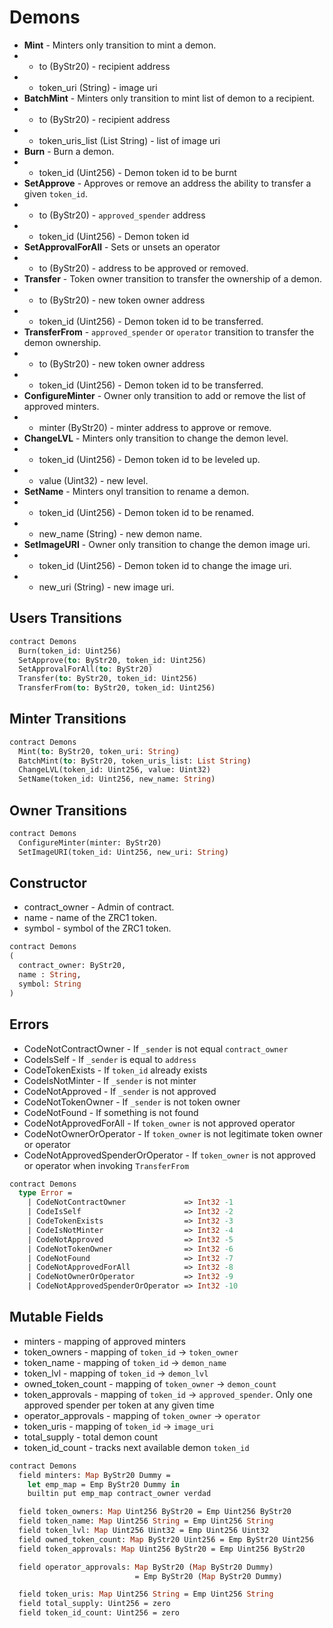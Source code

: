 # Demons

 * **Mint** - Minters only transition to mint a demon.
 * - to (ByStr20) - recipient address
 * - token_uri (String) - image uri
 * **BatchMint** - Minters only transition to mint list of demon to a recipient.
 * - to (ByStr20) - recipient address
 * - token_uris_list (List String) - list of image uri
 * **Burn** - Burn a demon.
 * - token_id (Uint256) - Demon token id to be burnt
 * **SetApprove** - Approves or remove an address the ability to transfer a given `token_id`.
 * - to (ByStr20) - `approved_spender` address
 * - token_id (Uint256) - Demon token id
 * **SetApprovalForAll** - Sets or unsets an operator
 * - to (ByStr20) - address to be approved or removed.
 * **Transfer** - Token owner transition to transfer the ownership of a demon.
 * - to (ByStr20) - new token owner address
 * - token_id (Uint256) - Demon token id to be transferred.
 * **TransferFrom** - `approved_spender` or `operator` transition to transfer the demon ownership.
 * - to (ByStr20) - new token owner address
 * - token_id (Uint256) - Demon token id to be transferred.
 * **ConfigureMinter** - Owner only transition to add or remove the list of approved minters.
 * - minter (ByStr20) - minter address to approve or remove.
 * **ChangeLVL** - Minters only transition to change the demon level.
 * - token_id (Uint256) - Demon token id to be leveled up.
 * - value (Uint32) - new level.
 * **SetName** - Minters onyl transition to rename a demon.
 * - token_id (Uint256) - Demon token id to be renamed.
 * - new_name (String) - new demon name.
 * **SetImageURI** - Owner only transition to change the demon image uri.
 * - token_id (Uint256) - Demon token id to change the image uri.
 * - new_uri (String) - new image uri.

## Users Transitions
```Ocaml
contract Demons
  Burn(token_id: Uint256)
  SetApprove(to: ByStr20, token_id: Uint256)
  SetApprovalForAll(to: ByStr20)
  Transfer(to: ByStr20, token_id: Uint256)
  TransferFrom(to: ByStr20, token_id: Uint256)
``` 

## Minter Transitions
```Ocaml
contract Demons
  Mint(to: ByStr20, token_uri: String)
  BatchMint(to: ByStr20, token_uris_list: List String)
  ChangeLVL(token_id: Uint256, value: Uint32)
  SetName(token_id: Uint256, new_name: String)
```

## Owner Transitions
```Ocaml
contract Demons
  ConfigureMinter(minter: ByStr20)
  SetImageURI(token_id: Uint256, new_uri: String)
``` 

## Constructor

 * contract_owner - Admin of contract.
 * name - name of the ZRC1 token.
 * symbol - symbol of the ZRC1 token.

```Ocaml
contract Demons
(
  contract_owner: ByStr20,
  name : String,
  symbol: String
)
```

## Errors

  * CodeNotContractOwner - If `_sender` is not equal `contract_owner`
  * CodeIsSelf - If `_sender` is equal to `address`
  * CodeTokenExists - If `token_id` already exists
  * CodeIsNotMinter - If `_sender` is not minter
  * CodeNotApproved - If `_sender` is not approved
  * CodeNotTokenOwner - If `_sender` is not token owner
  * CodeNotFound - If something is not found
  * CodeNotApprovedForAll - If `token_owner` is not approved operator
  * CodeNotOwnerOrOperator - If `token_owner` is not legitimate token owner or operator
  * CodeNotApprovedSpenderOrOperator - If `token_owner` is not approved or operator when invoking `TransferFrom`

```Ocaml
contract Demons
  type Error =
    | CodeNotContractOwner             => Int32 -1
    | CodeIsSelf                       => Int32 -2
    | CodeTokenExists                  => Int32 -3
    | CodeIsNotMinter                  => Int32 -4
    | CodeNotApproved                  => Int32 -5
    | CodeNotTokenOwner                => Int32 -6
    | CodeNotFound                     => Int32 -7
    | CodeNotApprovedForAll            => Int32 -8
    | CodeNotOwnerOrOperator           => Int32 -9
    | CodeNotApprovedSpenderOrOperator => Int32 -10
```

## Mutable Fields
  * minters - mapping of approved minters
  * token_owners - mapping of `token_id` -> `token_owner`
  * token_name - mapping of `token_id` -> `demon_name`
  * token_lvl - mapping of `token_id` -> `demon_lvl`
  * owned_token_count - mapping of `token_owner` -> `demon_count`
  * token_approvals - mapping of `token_id` -> `approved_spender`. Only one approved spender per token at any given time
  * operator_approvals - mapping of `token_owner` -> `operator`
  * token_uris - mapping of `token_id` -> `image_uri`
  * total_supply - total demon count
  * token_id_count - tracks next available demon `token_id`

```Ocaml
contract Demons
  field minters: Map ByStr20 Dummy =
    let emp_map = Emp ByStr20 Dummy in
    builtin put emp_map contract_owner verdad

  field token_owners: Map Uint256 ByStr20 = Emp Uint256 ByStr20
  field token_name: Map Uint256 String = Emp Uint256 String
  field token_lvl: Map Uint256 Uint32 = Emp Uint256 Uint32
  field owned_token_count: Map ByStr20 Uint256 = Emp ByStr20 Uint256
  field token_approvals: Map Uint256 ByStr20 = Emp Uint256 ByStr20

  field operator_approvals: Map ByStr20 (Map ByStr20 Dummy)
                            = Emp ByStr20 (Map ByStr20 Dummy)

  field token_uris: Map Uint256 String = Emp Uint256 String
  field total_supply: Uint256 = zero
  field token_id_count: Uint256 = zero
```